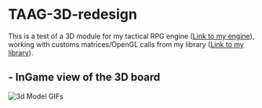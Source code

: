# TAAG-3D-redesign

This is a test of a 3D module for my tactical RPG engine ([Link to my engine](https://github.com/Hyarius/2D-Tactical-RPG-engine/edit/master/README.md)), working with customs matrices/OpenGL calls from my library ([Link to my library](https://github.com/Hyarius/Graphical_library)).

## - InGame view of the 3D board

![3d Model GIFs](ressources/readme/test.gif)
